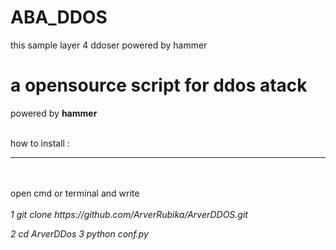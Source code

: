 # ABA_DDOS
this sample layer 4 ddoser powered by hammer


<h1>a opensource script for ddos atack</h1>
powered by <b>hammer</b>
<br><br>

how to install :
<hr><br><br>
open cmd or terminal and write
<br><br>
<i>
1 git clone https://github.com/ArverRubika/ArverDDOS.git

2 cd ArverDDos
3 python conf.py <ip> <port>
</i>
